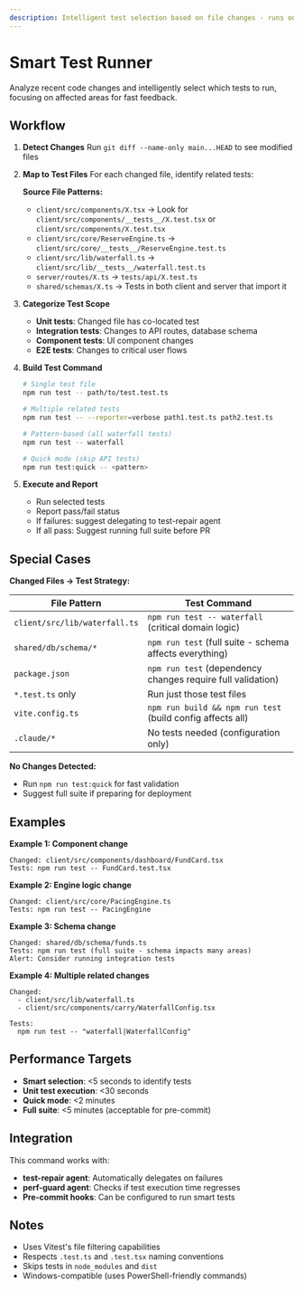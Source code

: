 ```yaml
---
description: Intelligent test selection based on file changes - runs only affected tests
---
```


# Smart Test Runner

Analyze recent code changes and intelligently select which tests to run, focusing on affected areas for fast feedback.

## Workflow

1. **Detect Changes**
   Run `git diff --name-only main...HEAD` to see modified files

2. **Map to Test Files**
   For each changed file, identify related tests:

   **Source File Patterns:**
   - `client/src/components/X.tsx` → Look for `client/src/components/__tests__/X.test.tsx` or `client/src/components/X.test.tsx`
   - `client/src/core/ReserveEngine.ts` → `client/src/core/__tests__/ReserveEngine.test.ts`
   - `client/src/lib/waterfall.ts` → `client/src/lib/__tests__/waterfall.test.ts`
   - `server/routes/X.ts` → `tests/api/X.test.ts`
   - `shared/schemas/X.ts` → Tests in both client and server that import it

3. **Categorize Test Scope**
   - **Unit tests**: Changed file has co-located test
   - **Integration tests**: Changes to API routes, database schema
   - **Component tests**: UI component changes
   - **E2E tests**: Changes to critical user flows

4. **Build Test Command**
   ```bash
   # Single test file
   npm run test -- path/to/test.test.ts

   # Multiple related tests
   npm run test -- --reporter=verbose path1.test.ts path2.test.ts

   # Pattern-based (all waterfall tests)
   npm run test -- waterfall

   # Quick mode (skip API tests)
   npm run test:quick -- <pattern>
   ```

5. **Execute and Report**
   - Run selected tests
   - Report pass/fail status
   - If failures: suggest delegating to test-repair agent
   - If all pass: Suggest running full suite before PR

## Special Cases

**Changed Files → Test Strategy:**

| File Pattern | Test Command |
|--------------|--------------|
| `client/src/lib/waterfall.ts` | `npm run test -- waterfall` (critical domain logic) |
| `shared/db/schema/*` | `npm run test` (full suite - schema affects everything) |
| `package.json` | `npm run test` (dependency changes require full validation) |
| `*.test.ts` only | Run just those test files |
| `vite.config.ts` | `npm run build && npm run test` (build config affects all) |
| `.claude/*` | No tests needed (configuration only) |

**No Changes Detected:**
- Run `npm run test:quick` for fast validation
- Suggest full suite if preparing for deployment

## Examples

**Example 1: Component change**
```
Changed: client/src/components/dashboard/FundCard.tsx
Tests: npm run test -- FundCard.test.tsx
```

**Example 2: Engine logic change**
```
Changed: client/src/core/PacingEngine.ts
Tests: npm run test -- PacingEngine
```

**Example 3: Schema change**
```
Changed: shared/db/schema/funds.ts
Tests: npm run test (full suite - schema impacts many areas)
Alert: Consider running integration tests
```

**Example 4: Multiple related changes**
```
Changed:
  - client/src/lib/waterfall.ts
  - client/src/components/carry/WaterfallConfig.tsx

Tests:
  npm run test -- "waterfall|WaterfallConfig"
```

## Performance Targets

- **Smart selection**: <5 seconds to identify tests
- **Unit test execution**: <30 seconds
- **Quick mode**: <2 minutes
- **Full suite**: <5 minutes (acceptable for pre-commit)

## Integration

This command works with:
- **test-repair agent**: Automatically delegates on failures
- **perf-guard agent**: Checks if test execution time regresses
- **Pre-commit hooks**: Can be configured to run smart tests

## Notes

- Uses Vitest's file filtering capabilities
- Respects `.test.ts` and `.test.tsx` naming conventions
- Skips tests in `node_modules` and `dist`
- Windows-compatible (uses PowerShell-friendly commands)

